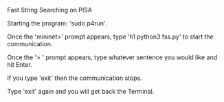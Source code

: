 Fast String Searching on PISA

Starting the program: 'sudo p4run'.

Once the 'mininet>' prompt appears, type 'h1 python3 fss.py' to start the communication.

Once the '> ' prompt appears, type whatever sentence you would like and hit Enter.

If you type 'exit' then the communication stops.

Type 'exit' again and you will get back the Terminal.
